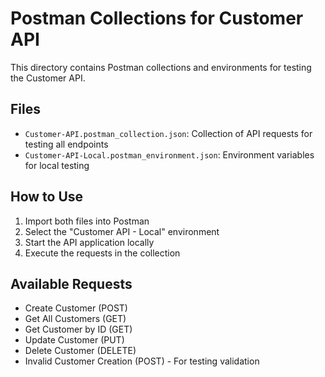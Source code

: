# Postman Collections for Customer API

This directory contains Postman collections and environments for testing the Customer API.

## Files

- `Customer-API.postman_collection.json`: Collection of API requests for testing all endpoints
- `Customer-API-Local.postman_environment.json`: Environment variables for local testing

## How to Use

1. Import both files into Postman
2. Select the "Customer API - Local" environment
3. Start the API application locally
4. Execute the requests in the collection

## Available Requests

- Create Customer (POST)
- Get All Customers (GET)
- Get Customer by ID (GET)
- Update Customer (PUT)
- Delete Customer (DELETE)
- Invalid Customer Creation (POST) - For testing validation